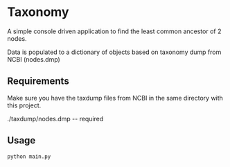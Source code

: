 # Taxonomy
A simple console driven application to find the least common ancestor of 2 nodes.

Data is populated to a dictionary of objects based on taxonomy dump from NCBI (nodes.dmp)

## Requirements
Make sure you have the taxdump files from NCBI in the same directory with this project.

./taxdump/nodes.dmp -- required

## Usage
```bash
python main.py
```
